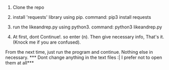 1. Clone the repo

2. install 'requests' library using pip. command: pip3 install requests

3. run the likeandrep.py using python3. command: python3 likeandrep.py

4. At first, dont Continue!. so enter (n). Then give necessary info, That's it. (Knock me if you are confused).



From the next time, just run the program and continue. Nothing else in necessary.
*** Dont change anything in the text files :| I prefer not to open them at all***

